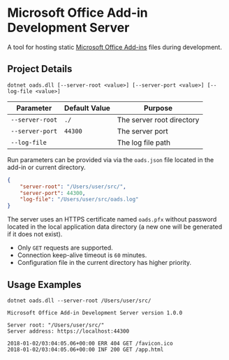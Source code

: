 # Microsoft Office Add-in Development Server

A tool for hosting static [Microsoft Office Add-ins](https://docs.microsoft.com/en-us/office/dev/add-ins/overview/office-add-ins) files during development. 

## Project Details

```
dotnet oads.dll [--server-root <value>] [--server-port <value>] [--log-file <value>]
```

| Parameter | Default Value | Purpose |
| --- | --- | --- |
| `--server-root` | `./`| The server root directory |
| `--server-port` | `44300` | The server port |
| `--log-file` | | The log file path |

Run parameters can be provided via via the `oads.json` file located in the add-in or current directory. 

```json
{
    "server-root": "/Users/user/src/",
    "server-port": 44300,
    "log-file": "/Users/user/src/oads.log"
}
```

The server uses an HTTPS certificate named `oads.pfx` without password located in the local application data directory (a new one will be generated if it does not exist).

- Only `GET` requests are supported.
- Connection keep-alive timeout is `60` minutes.
- Configuration file in the current directory has higher priority.

## Usage Examples

```
dotnet oads.dll --server-root /Users/user/src/
```
```
Microsoft Office Add-in Development Server version 1.0.0

Server root: "/Users/user/src/"
Server address: https://localhost:44300

2018-01-02/03:04:05.06+00:00 ERR 404 GET /favicon.ico
2018-01-02/03:04:05.06+00:00 INF 200 GET /app.html
```